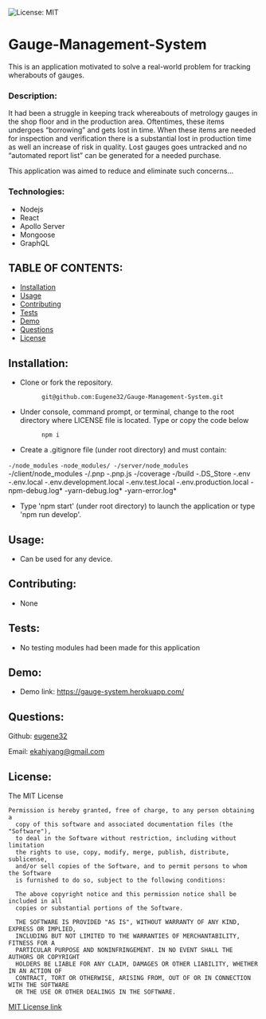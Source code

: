 ![License: MIT](https://img.shields.io/badge/License-MIT-yellow.svg)

# Gauge-Management-System

This is an application motivated to solve a real-world problem for tracking wherabouts of gauges.

### Description:  
It had been a struggle in keeping track whereabouts of metrology gauges in the shop floor and in the production area.  Oftentimes, these items undergoes “borrowing” and gets lost in time.  When these items are needed for inspection and verification there is a substantial lost in production time as well an increase of risk in quality.  Lost gauges goes untracked and no “automated report list” can be generated for a needed purchase.

This application was aimed to reduce and eliminate such concerns…

### Technologies:

- Nodejs
- React
- Apollo Server
- Mongoose
- GraphQL


## TABLE OF CONTENTS:

* [Installation](#installation)
* [Usage](#usage)
* [Contributing](#contributing)
* [Tests](#tests)
* [Demo](#demo)                                                        
* [Questions](#questions)
* [License](#license)

## Installation:    
- Clone or fork the repository.

			git@github.com:Eugene32/Gauge-Management-System.git

- Under console, command prompt, or terminal, change to the root directory where LICENSE file is located. Type or copy the code below

			npm i
     
- Create a .gitignore file (under root directory) and must contain:


`-/node_modules`
`-node_modules/
-/server/node_modules`
-/client/node_modules
-/.pnp
-.pnp.js
-/coverage
-/build
-.DS_Store
-.env
-.env.local
-.env.development.local
-.env.test.local
-.env.production.local
-npm-debug.log*
-yarn-debug.log*
-yarn-error.log*
	      
- Type 'npm start' (under root directory) to launch the application or type 'npm run develop'.
     
## Usage:  
- Can be used for any device.

## Contributing:  
- None

## Tests:  
- No testing modules had been made for this application

## Demo:  
- Demo link: https://gauge-system.herokuapp.com/


## Questions: 

Github:  [eugene32](https://github.com/eugene32)

Email:   [ekahiyang@gmail.com](mailto:ekahiyang@gmail.com)


## License:  
The MIT License

	Permission is hereby granted, free of charge, to any person obtaining a 
      copy of this software and associated documentation files (the "Software"), 
      to deal in the Software without restriction, including without limitation 
      the rights to use, copy, modify, merge, publish, distribute, sublicense, 
      and/or sell copies of the Software, and to permit persons to whom the Software 
      is furnished to do so, subject to the following conditions:

      The above copyright notice and this permission notice shall be included in all 
      copies or substantial portions of the Software.
      
      THE SOFTWARE IS PROVIDED "AS IS", WITHOUT WARRANTY OF ANY KIND, EXPRESS OR IMPLIED, 
      INCLUDING BUT NOT LIMITED TO THE WARRANTIES OF MERCHANTABILITY, FITNESS FOR A 
      PARTICULAR PURPOSE AND NONINFRINGEMENT. IN NO EVENT SHALL THE AUTHORS OR COPYRIGHT 
      HOLDERS BE LIABLE FOR ANY CLAIM, DAMAGES OR OTHER LIABILITY, WHETHER IN AN ACTION OF 
      CONTRACT, TORT OR OTHERWISE, ARISING FROM, OUT OF OR IN CONNECTION WITH THE SOFTWARE 
      OR THE USE OR OTHER DEALINGS IN THE SOFTWARE.

[MIT License link](https://opensource.org/licenses/MIT)
